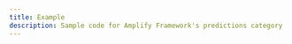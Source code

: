 ```yaml
---
title: Example
description: Sample code for Amplify Framework's predictions category
---
```


<inline-fragment platform="js" src="~/lib/predictions/fragments/js/sample.md"></inline-fragment>
